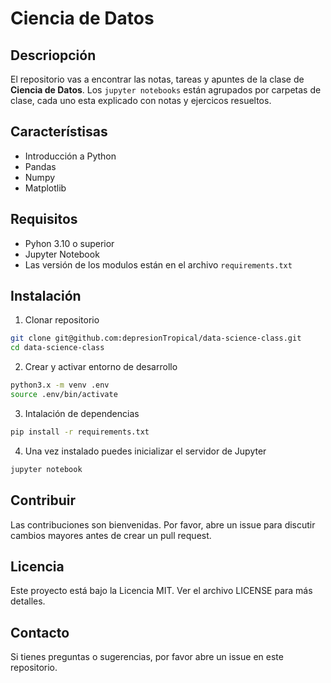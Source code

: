 # Ciencia de Datos

## Descriopción 

El repositorio vas a encontrar las notas, tareas y apuntes de la clase de __Ciencia de Datos__. Los `jupyter notebooks` están agrupados por carpetas de clase, cada uno esta explicado con notas y ejercicos resueltos.

## Característisas

- Introducción a Python
- Pandas
- Numpy
- Matplotlib

## Requisitos

- Pyhon 3.10 o superior
- Jupyter Notebook
- Las versión de los modulos están en el archivo `requirements.txt`

## Instalación

1. Clonar repositorio
```bash
git clone git@github.com:depresionTropical/data-science-class.git
cd data-science-class

```


2. Crear y activar entorno de desarrollo

```bash
python3.x -m venv .env
source .env/bin/activate

```

3. Intalación de dependencias

```bash
pip install -r requirements.txt
```

4.  Una vez instalado puedes inicializar el servidor de Jupyter

```bash
jupyter notebook
```

## Contribuir

Las contribuciones son bienvenidas. Por favor, abre un issue para discutir cambios mayores antes de crear un pull request.

## Licencia

Este proyecto está bajo la Licencia MIT. Ver el archivo LICENSE para más detalles.

## Contacto
Si tienes preguntas o sugerencias, por favor abre un issue en este repositorio.